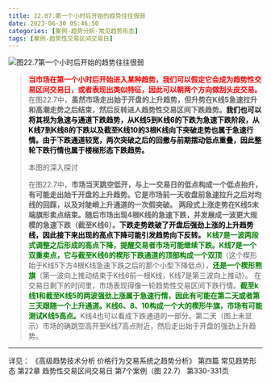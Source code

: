 ```yaml
---
title: 22.07.第一个小时后开始的趋势往往很弱
date: 2023-06-30 05:46:50
categories: [案例-趋势分析-常见趋势形态]
tags: [案例-趋势性交易区间交易日]
---
```



![图22.7第一个小时后开始的趋势往往很弱](https://objectstorage.us-phoenix-1.oraclecloud.com/n/axdikqaqm3dc/b/bucket1/o/pa-price-charts%2Ftrends%2Fc22%2FSlide7.JPG)

>
> <font color="red">**当市场在第一个小时后开始进入某种趋势，我们可以假定它会成为趋势性交易区间交易日，或者表现出类似特征，因此可以朝两个方向做刮头皮交易。**</font>在图22.7中，**虽然市场走出始于开盘的上升趋势，但升势在K线5急速拉升和高潮走势之后结束，然后反转进人趋势性交易区间下跌趋势。**<font color="black">**我们也可以将其视为急速与通道下跌趋势，从K线5到K线6的下跌为急速下跌阶段，从K线7到K线8的下跌以及截至K线10的3根K线向下突破走势也属于急速行情。由于下跌通道较宽，两次突破之后的回撤与前期摆动低点重叠，因此整轮下跌行情也属于楼梯形态下跌趋势。**</font>
> 
> 本图的深入探讨
>
> 在图22.7中，**市场当天跳空低开，与上一交易日的低点构成一个低点抬升，有可能走出始千开盘的上升趋势。它是市场前一天收盘前急速拉升之后对均线的回踩，以及对陡峭上升通道的一次假突破。**
> **两段式上涨走势在K线5末端旗形卖点结束。随后市场出现4根K线的急速下跌，并发展成一波更大规模的急速下跌（截至K线6）。**<font color="black">**下跌走势跌破了开盘后强劲上涨的上升趋势线，因此接下来出现的高点下降可能引发趋势向下反转。**</font>
> <font color="green">**K线7是一波两段式调整之后形成的高点下降，提醒交易者市场可能继续下跌。K线7是一个双重卖点，它与截至K线6的楔形下跌通道的顶部构成一个双顶**</font>（这个楔形始于K线5下方4根K线急速下跌之后的那个小型下降低点），<font color="green">**还是一个楔形熊旗**</font>（第一波向上推动结束于K线6前一根K线，K线7是第三波向上推动）。
> 在交易日剩下的时间里，市场表现得像一轮趋势性交易区间下跌行情。<font color="green">**截至k线1和截至K线5的两波强劲上涨属于急速行情，因此有可能在第二天或者第三天跟随一个上升通道。K线6、8、10构成一个大的楔形牛旗，市场有可能测试K线5高点。**</font>K线4也可以看成下跌通道的一部分。第二天（图上未显示）市场的确跳空高开至K线7高点附近，然后走出始于开盘的强劲上升趋势。
>

---
详见：
《高级趋势技术分析 价格行为交易系统之趋势分析》
第四篇 常见趋势形态
第22章 趋势性交易区间交易日
第7个案例（图 22.7）
第330-331页

